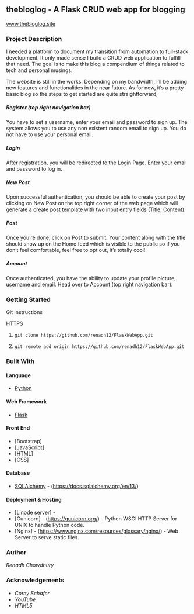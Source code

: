 ## thebloglog - A Flask CRUD web app for blogging

www.thebloglog.site

### Project Description

I needed a platform to document my transition from automation to full-stack development. It only made sense I build a CRUD web application to fulfill that need.
The goal is to make this blog a compendium of things related to tech and personal musings. 

The website is still in the works. Depending on my bandwidth, I’ll be adding new features and functionalities in the near future. As for now, it’s a pretty basic blog so the steps to get started are quite straightforward,

##### Register (top right navigation bar)
You have to set a username, enter your email and password to sign up. The system allows you to use any non existent random email to sign up. You do not have to use your personal email.

##### Login
After registration, you will be redirected to the Login Page. Enter your email and password to log in.

##### New Post
Upon successful authentication, you should be able to create your post by clicking on New Post on the top right corner of the web page which will generate a create post template with two input entry fields (Title, Content).

##### Post
Once you’re done, click on Post to submit. Your content along with the title should show up on the Home feed which is visible to the public so if you don’t feel comfortable, feel free to opt out, it’s totally cool!

##### Account
Once authenticated, you have the ability to update your profile picture, username and email. Head over to Account (top right navigation bar).


### Getting Started

Git Instructions

HTTPS

1. `git clone https://github.com/renadh12/FlaskWebApp.git`

2. `git remote add origin https://github.com/renadh12/FlaskWebApp.git`


### Built With

####  Language

- [Python](https://www.python.org/doc/)

####  Web Framework

- [Flask](https://flask.palletsprojects.com/en/1.1.x/)

####  Front End
- [Bootstrap]
- [JavaScript] 
- [HTML]
- [CSS]

####  Database

- [SQLAlchemy](SQLite) - (https://docs.sqlalchemy.org/en/13/)

####  Deployment & Hosting

- [Linode server] - 
- [Gunicorn] - (https://gunicorn.org/) - Python WSGI HTTP Server for UNIX to handle Python code.
- [Nginx] - (https://www.nginx.com/resources/glossary/nginx/) - Web Server to serve static files.

### Author
*Renadh Chowdhury*

### Acknowledgements
- _Corey Schafer_
- _YouTube_
- _HTML5_

